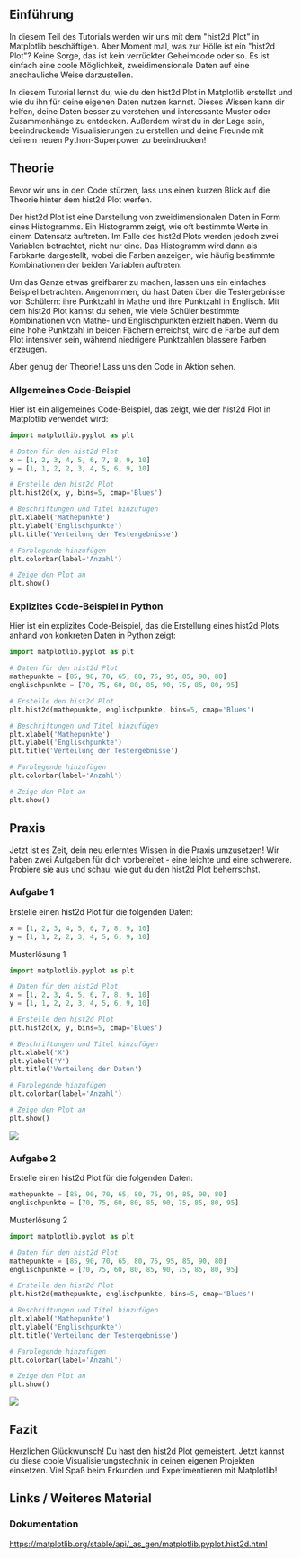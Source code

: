 ## Einführung

In diesem Teil des Tutorials werden wir uns mit dem "hist2d Plot" in Matplotlib beschäftigen. Aber Moment mal, was zur Hölle ist ein "hist2d Plot"? Keine Sorge, das ist kein verrückter Geheimcode oder so. Es ist einfach eine coole Möglichkeit, zweidimensionale Daten auf eine anschauliche Weise darzustellen.

In diesem Tutorial lernst du, wie du den hist2d Plot in Matplotlib erstellst und wie du ihn für deine eigenen Daten nutzen kannst. Dieses Wissen kann dir helfen, deine Daten besser zu verstehen und interessante Muster oder Zusammenhänge zu entdecken. Außerdem wirst du in der Lage sein, beeindruckende Visualisierungen zu erstellen und deine Freunde mit deinem neuen Python-Superpower zu beeindrucken!

## Theorie

Bevor wir uns in den Code stürzen, lass uns einen kurzen Blick auf die Theorie hinter dem hist2d Plot werfen.

Der hist2d Plot ist eine Darstellung von zweidimensionalen Daten in Form eines Histogramms. Ein Histogramm zeigt, wie oft bestimmte Werte in einem Datensatz auftreten. Im Falle des hist2d Plots werden jedoch zwei Variablen betrachtet, nicht nur eine. Das Histogramm wird dann als Farbkarte dargestellt, wobei die Farben anzeigen, wie häufig bestimmte Kombinationen der beiden Variablen auftreten.

Um das Ganze etwas greifbarer zu machen, lassen uns ein einfaches Beispiel betrachten. Angenommen, du hast Daten über die Testergebnisse von Schülern: ihre Punktzahl in Mathe und ihre Punktzahl in Englisch. Mit dem hist2d Plot kannst du sehen, wie viele Schüler bestimmte Kombinationen von Mathe- und Englischpunkten erzielt haben. Wenn du eine hohe Punktzahl in beiden Fächern erreichst, wird die Farbe auf dem Plot intensiver sein, während niedrigere Punktzahlen blassere Farben erzeugen.

Aber genug der Theorie! Lass uns den Code in Aktion sehen.

### Allgemeines Code-Beispiel

Hier ist ein allgemeines Code-Beispiel, das zeigt, wie der hist2d Plot in Matplotlib verwendet wird:

```python
import matplotlib.pyplot as plt

# Daten für den hist2d Plot
x = [1, 2, 3, 4, 5, 6, 7, 8, 9, 10]
y = [1, 1, 2, 2, 3, 4, 5, 6, 9, 10]

# Erstelle den hist2d Plot
plt.hist2d(x, y, bins=5, cmap='Blues')

# Beschriftungen und Titel hinzufügen
plt.xlabel('Mathepunkte')
plt.ylabel('Englischpunkte')
plt.title('Verteilung der Testergebnisse')

# Farblegende hinzufügen
plt.colorbar(label='Anzahl')

# Zeige den Plot an
plt.show()
```

### Explizites Code-Beispiel in Python

Hier ist ein explizites Code-Beispiel, das die Erstellung eines hist2d Plots anhand von konkreten Daten in Python zeigt:

```python
import matplotlib.pyplot as plt

# Daten für den hist2d Plot
mathepunkte = [85, 90, 70, 65, 80, 75, 95, 85, 90, 80]
englischpunkte = [70, 75, 60, 80, 85, 90, 75, 85, 80, 95]

# Erstelle den hist2d Plot
plt.hist2d(mathepunkte, englischpunkte, bins=5, cmap='Blues')

# Beschriftungen und Titel hinzufügen
plt.xlabel('Mathepunkte')
plt.ylabel('Englischpunkte')
plt.title('Verteilung der Testergebnisse')

# Farblegende hinzufügen
plt.colorbar(label='Anzahl')

# Zeige den Plot an
plt.show()
```

## Praxis

Jetzt ist es Zeit, dein neu erlerntes Wissen in die Praxis umzusetzen! Wir haben zwei Aufgaben für dich vorbereitet - eine leichte und eine schwerere. Probiere sie aus und schau, wie gut du den hist2d Plot beherrschst.

### Aufgabe 1

Erstelle einen hist2d Plot für die folgenden Daten:

```python
x = [1, 2, 3, 4, 5, 6, 7, 8, 9, 10]
y = [1, 1, 2, 2, 3, 4, 5, 6, 9, 10]
```

Musterlösung 1

```python
import matplotlib.pyplot as plt

# Daten für den hist2d Plot
x = [1, 2, 3, 4, 5, 6, 7, 8, 9, 10]
y = [1, 1, 2, 2, 3, 4, 5, 6, 9, 10]

# Erstelle den hist2d Plot
plt.hist2d(x, y, bins=5, cmap='Blues')

# Beschriftungen und Titel hinzufügen
plt.xlabel('X')
plt.ylabel('Y')
plt.title('Verteilung der Daten')

# Farblegende hinzufügen
plt.colorbar(label='Anzahl')

# Zeige den Plot an
plt.show()
```
![](https://github.com/janehlenb/Projektarbeit-ChatGPT-Python/blob/main/Images/Darstellung/Plottypen/Array_Fields/hist2d/ms_aufgabe1.png)

### Aufgabe 2

Erstelle einen hist2d Plot für die folgenden Daten:

```python
mathepunkte = [85, 90, 70, 65, 80, 75, 95, 85, 90, 80]
englischpunkte = [70, 75, 60, 80, 85, 90, 75, 85, 80, 95]
```

Musterlösung 2

```python
import matplotlib.pyplot as plt

# Daten für den hist2d Plot
mathepunkte = [85, 90, 70, 65, 80, 75, 95, 85, 90, 80]
englischpunkte = [70, 75, 60, 80, 85, 90, 75, 85, 80, 95]

# Erstelle den hist2d Plot
plt.hist2d(mathepunkte, englischpunkte, bins=5, cmap='Blues')

# Beschriftungen und Titel hinzufügen
plt.xlabel('Mathepunkte')
plt.ylabel('Englischpunkte')
plt.title('Verteilung der Testergebnisse')

# Farblegende hinzufügen
plt.colorbar(label='Anzahl')

# Zeige den Plot an
plt.show()
```
![](https://github.com/janehlenb/Projektarbeit-ChatGPT-Python/blob/main/Images/Darstellung/Plottypen/Array_Fields/hist2d/ms_aufgabe2.png)

## Fazit
Herzlichen Glückwunsch! Du hast den hist2d Plot gemeistert. Jetzt kannst du diese coole Visualisierungstechnik in deinen eigenen Projekten einsetzen. Viel Spaß beim Erkunden und Experimentieren mit Matplotlib!

## Links / Weiteres Material
### Dokumentation
https://matplotlib.org/stable/api/_as_gen/matplotlib.pyplot.hist2d.html